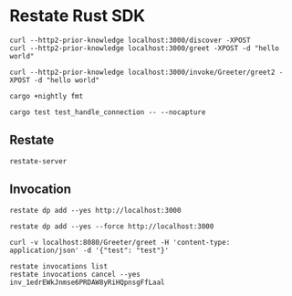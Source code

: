 # Restate Rust SDK

```shell
curl --http2-prior-knowledge localhost:3000/discover -XPOST
curl --http2-prior-knowledge localhost:3000/greet -XPOST -d "hello world"

curl --http2-prior-knowledge localhost:3000/invoke/Greeter/greet2 -XPOST -d "hello world"
```

```shell
cargo +nightly fmt
```

```shell
cargo test test_handle_connection -- --nocapture
```

## Restate

```shell
restate-server
```

## Invocation

```shell
restate dp add --yes http://localhost:3000 

restate dp add --yes --force http://localhost:3000

curl -v localhost:8080/Greeter/greet -H 'content-type: application/json' -d '{"test": "test"}'
```

```shell
restate invocations list
restate invocations cancel --yes inv_1edrEWkJnmse6PRDAW8yRiHQpnsgFfLaal
```